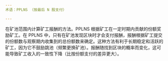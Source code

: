 ```yaml
---
术语：PPLNS （按最后 N 股支付）

---
```

在矿池范围内计算矿工报酬的方法。PPLNS 根据矿工在一定时期内贡献的份额奖励矿工。在 PPLNS 中，只有在矿池发现区块时才会支付报酬，报酬根据矿工提交的份额数与观察期内收集到的总份额数来确定。这种方法有利于长期稳定和活跃的矿工，因为它不鼓励跳池（频繁更换矿池）。报酬随找到区块的概率而变化，这可能导致矿工收入的一致性下降（比按份额支付的差异更大）。